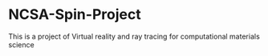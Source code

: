 # NCSA-Spin-Project

This is a project of Virtual reality and ray tracing for computational materials science
